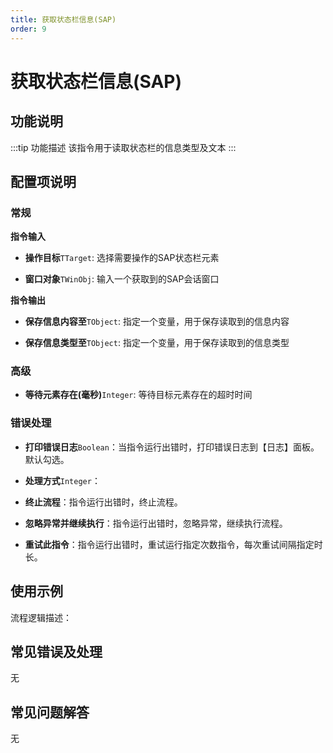 ```yaml
---
title: 获取状态栏信息(SAP)
order: 9
---
```


# 获取状态栏信息(SAP)

## 功能说明

:::tip 功能描述
该指令用于读取状态栏的信息类型及文本
:::

## 配置项说明

### 常规

**指令输入**

- **操作目标**`TTarget`: 选择需要操作的SAP状态栏元素

- **窗口对象**`TWinObj`: 输入一个获取到的SAP会话窗口


**指令输出**

- **保存信息内容至**`TObject`: 指定一个变量，用于保存读取到的信息内容

- **保存信息类型至**`TObject`: 指定一个变量，用于保存读取到的信息类型

### 高级

- **等待元素存在(毫秒)**`Integer`: 等待目标元素存在的超时时间

### 错误处理

- **打印错误日志**`Boolean`：当指令运行出错时，打印错误日志到【日志】面板。默认勾选。

- **处理方式**`Integer`：

 - **终止流程**：指令运行出错时，终止流程。

 - **忽略异常并继续执行**：指令运行出错时，忽略异常，继续执行流程。

 - **重试此指令**：指令运行出错时，重试运行指定次数指令，每次重试间隔指定时长。

## 使用示例

流程逻辑描述：

## 常见错误及处理

无

## 常见问题解答

无


